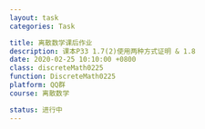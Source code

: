 ```yaml
---
layout: task
categories: Task

title: 离散数学课后作业
description: 课本P33 1.7(2)使用两种方式证明 & 1.8
date: 2020-02-25 10:10:00 +0800
class: discreteMath0225
function: DiscreteMath0225
platform: QQ群
course: 离散数学

status: 进行中
---
```


